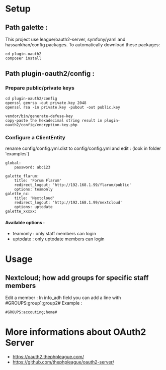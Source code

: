 # Setup

## Path galette :

This project use league/oauth2-server, symfony/yaml and hassankhan/config packages.
To automatically download these packages:
```
cd plugin-oauth2
composer install
```

## Path plugin-oauth2/config :

### Prepare public/private keys

```
cd plugin-oauth2/config
openssl genrsa -out private.key 2048
openssl rsa -in private.key -pubout -out public.key

vendor/bin/generate-defuse-key
copy-paste the hexadecimal string result in plugin-oauth2/config/encryption-key.php
```

### Configure a ClientEntity
rename config/config.yml.dist to config/config.yml and edit : (look in folder 'examples')
```
global:
    password: abc123
    
galette_flarum:
    title: 'Forum Flarum'
    redirect_logout: 'http://192.168.1.99/flarum/public'
    options: teamonly
galette_nc:
    title: 'Nextcloud'
    redirect_logout: 'http://192.168.1.99/nextcloud'
    options: uptodate
galette_xxxxx:

```

#### Available options :
* teamonly : only staff members can login
* uptodate : only uptodate members can login

# Usage

## Nextcloud; how add groups for specific staff members
Edit a member : In info_adh field you can add a line with #GROUPS:group1;group2#
Example :
```
#GROUPS:accouting;home#
```

# More informations about OAuth2 Server
* https://oauth2.thephpleague.com/
* https://github.com/thephpleague/oauth2-server/
